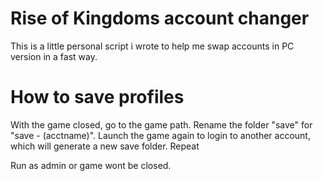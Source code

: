 # Rise of Kingdoms account changer
This is a little personal script i wrote to help me swap accounts in PC version in a fast way.

# How to save profiles
With the game closed, go to the game path. Rename the folder "save" for "save - (acctname)". Launch the game again to login to another account, which will generate a new save folder. Repeat

Run as admin or game wont be closed.

